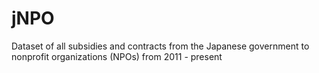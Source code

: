 # jNPO
 Dataset of all subsidies and contracts from the Japanese government to nonprofit organizations (NPOs) from 2011 - present
